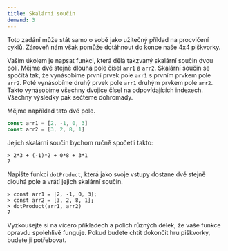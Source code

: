 ```yaml
---
title: Skalární součin
demand: 3
---
```


Toto zadání může stát samo o sobě jako užitečný příklad na procvičení cyklů. Zároveň nám však pomůže dotáhnout do konce naše 4x4 piškvorky.

Vaším úkolem je napsat funkci, která dělá takzvaný skalární součin dvou polí. Mějme dvě stejně dlouhá pole čísel `arr1` a `arr2`. Skalární součin se spočítá tak, že vynásobíme první prvek pole `arr1` s prvním prvkem pole `arr2`. Poté vynásobíme druhý prvek pole `arr1` druhým prvkem pole `arr2`. Takto vynásobíme všechny dvojice čísel na odpovídajících indexech. Všechny výsledky pak sečteme dohromady.

Mějme například tato dvě pole.

```js
const arr1 = [2, -1, 0, 3]
const arr2 = [3, 2, 8, 1]
```

Jejich skalární součin bychom ručně spočetli takto:

```jscon
> 2*3 + (-1)*2 + 0*8 + 3*1
7
```

Napište funkci `dotProduct`, která jako svoje vstupy dostane dvě stejně dlouhá pole a vrátí jejich skalární součin.

```jscon
> const arr1 = [2, -1, 0, 3];
> const arr2 = [3, 2, 8, 1];
> dotProduct(arr1, arr2)
7
```

Vyzkoušejte si na vícero příkladech a polích různých délek, že vaše funkce opravdu spolehlivě funguje. Pokud budete chtít dokončit hru piškvorky, budete ji potřebovat.
